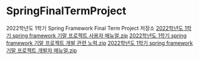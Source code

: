 # SpringFinalTermProject
2022학년도 1학기 Spring Framework Final Term Project 저장소
[2022학년도 1학기 spring framework 기말 프로젝트 사용자 매뉴얼.zip](https://github.com/KIMSEUNGWON/SpringFinalTermProject/files/8877893/2022.1.spring.framework.zip)
[2022학년도 1학기 spring framework 기말 프로젝트 개발 관련 노력.zip](https://github.com/KIMSEUNGWON/SpringFinalTermProject/files/8877895/2022.1.spring.framework.zip)
[2022학년도 1학기 spring framework 기말 프로젝트 개발자 매뉴얼.zip](https://github.com/KIMSEUNGWON/SpringFinalTermProject/files/8877896/2022.1.spring.framework.zip)
